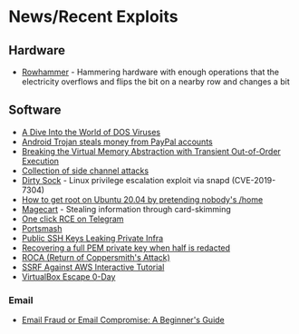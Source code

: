 # News/Recent Exploits

## Hardware
- [Rowhammer](https://www.wired.com/story/rowhammer-ecc-memory-data-hack/) - Hammering hardware with enough operations that the electricity overflows and flips the bit on a nearby row and changes a bit

## Software
- [A Dive Into the World of DOS Viruses](https://blog.benjojo.co.uk/post/dive-into-the-world-of-dos-viruses)
- [Android Trojan steals money from PayPal accounts](https://www.welivesecurity.com/2018/12/11/android-trojan-steals-money-paypal-accounts-2fa/)
- [Breaking the Virtual Memory Abstraction with Transient Out-of-Order Execution](https://foreshadowattack.eu/)
- [Collection of side channel attacks](https://github.com/mratsim/constantine/wiki/Constant-time-arithmetics)
- [Dirty Sock](https://github.com/initstring/dirty_sock) - Linux privilege escalation exploit via snapd (CVE-2019-7304)
- [How to get root on Ubuntu 20.04 by pretending nobody's /home](https://securitylab.github.com/research/Ubuntu-gdm3-accountsservice-LPE)
- [Magecart](https://www.theregister.co.uk/2018/10/09/magecart_payment_card_malware/) - Stealing information through card-skimming
- [One click RCE on Telegram](https://positive.security/blog/url-open-rce)
- [Portsmash](https://youtu.be/k6PzjGwyKuY)
- [Public SSH Keys Leaking Private Infra](https://rushter.com/blog/public-ssh-keys/)
- [Recovering a full PEM private key when half is redacted](https://blog.cryptohack.org/twitter-secretsw)
- [ROCA (Return of Coppersmith's Attack)](https://bitsdeep.com/posts/analysis-of-the-roca-vulnerability/)
- [SSRF Against AWS Interactive Tutorial](https://application.security/)
- [VirtualBox Escape 0-Day](https://www.reddit.com/r/netsec/comments/9uuvk2/virtualbox_escape_0day/)

### Email
- [Email Fraud or Email Compromise: A Beginner's Guide](https://chris.partridge.tech/2020/email-fraud-or-email-compromise-beginners-guide/)
